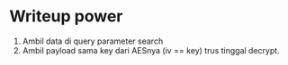 # Writeup power

1. Ambil data di query parameter search
2. Ambil payload sama key dari AESnya (iv == key) trus tinggal decrypt.
